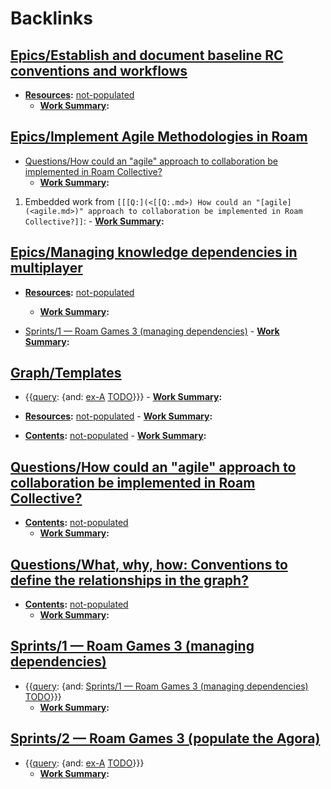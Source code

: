 
# Backlinks
## [Epics/Establish and document baseline RC conventions and workflows](<Epics/Establish and document baseline RC conventions and workflows.md>)
- **[Resources](<Resources.md>):** [not-populated](<not-populated.md>)
    - **[Work Summary](<Work Summary.md>):**

## [Epics/Implement Agile Methodologies in Roam](<Epics/Implement Agile Methodologies in Roam.md>)
- [Questions/How could an "agile" approach to collaboration be implemented in Roam Collective?](<Questions/How could an "agile" approach to collaboration be implemented in Roam Collective?.md>)
    - **[Work Summary](<Work Summary.md>):**

1. Embedded work from `[[[Q:](<[[Q:.md>) How could an "[agile](<agile.md>)" approach to collaboration be implemented in Roam Collective?]]`:
            - **[Work Summary](<Work Summary.md>):**

## [Epics/Managing knowledge dependencies in multiplayer](<Epics/Managing knowledge dependencies in multiplayer.md>)
- **[Resources](<Resources.md>):** [not-populated](<not-populated.md>)
    - **[Work Summary](<Work Summary.md>):**

- [Sprints/1 — Roam Games 3 (managing dependencies)](<Sprints/1 — Roam Games 3 (managing dependencies).md>)
            - **[Work Summary](<Work Summary.md>):**

## [Graph/Templates](<Graph/Templates.md>)
- {{[query](<query.md>): {and: [ex-A](<ex-A.md>) [TODO](<TODO.md>)}}}
                - **[Work Summary](<Work Summary.md>):**

- **[Resources](<Resources.md>):** [not-populated](<not-populated.md>)
                - **[Work Summary](<Work Summary.md>):**

- **[Contents](<Contents.md>):** [not-populated](<not-populated.md>)
                - **[Work Summary](<Work Summary.md>):**

## [Questions/How could an "agile" approach to collaboration be implemented in Roam Collective?](<Questions/How could an "agile" approach to collaboration be implemented in Roam Collective?.md>)
- **[Contents](<Contents.md>):** [not-populated](<not-populated.md>)
    - **[Work Summary](<Work Summary.md>):**

## [Questions/What, why, how: Conventions to define the relationships in the graph?](<Questions/What, why, how: Conventions to define the relationships in the graph?.md>)
- **[Contents](<Contents.md>):** [not-populated](<not-populated.md>)
    - **[Work Summary](<Work Summary.md>):**

## [Sprints/1 — Roam Games 3 (managing dependencies)](<Sprints/1 — Roam Games 3 (managing dependencies).md>)
- {{[query](<query.md>): {and: [Sprints/1 — Roam Games 3 (managing dependencies)](<Sprints/1 — Roam Games 3 (managing dependencies).md>) [TODO](<TODO.md>)}}}
    - **[Work Summary](<Work Summary.md>):**

## [Sprints/2 — Roam Games 3 (populate the Agora)](<Sprints/2 — Roam Games 3 (populate the Agora).md>)
- {{[query](<query.md>): {and: [ex-A](<ex-A.md>) [TODO](<TODO.md>)}}}
    - **[Work Summary](<Work Summary.md>):**

